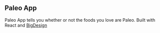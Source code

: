 ## Paleo App

Paleo App tells you whether or not the foods you love are Paleo.
Built with React and [BigDesign](https://developer.bigcommerce.com/big-design/)